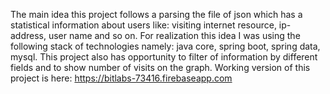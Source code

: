 The main idea this project follows a parsing the file of json which has a statistical information about users like: visiting internet resource, ip-address, user name and so on. For realization this idea I was using the following stack of technologies namely: java core, spring boot, spring data, mysql. This project also has opportunity to filter of information by different fields and to show number of visits on the graph. Working version of this project is here: https://bitlabs-73416.firebaseapp.com
